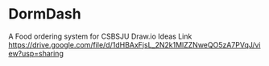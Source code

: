 # DormDash
A Food ordering system for CSBSJU
Draw.io Ideas Link
https://drive.google.com/file/d/1dHBAxFjsL_2N2k1MlZZNweQO5zA7PVqJ/view?usp=sharing
